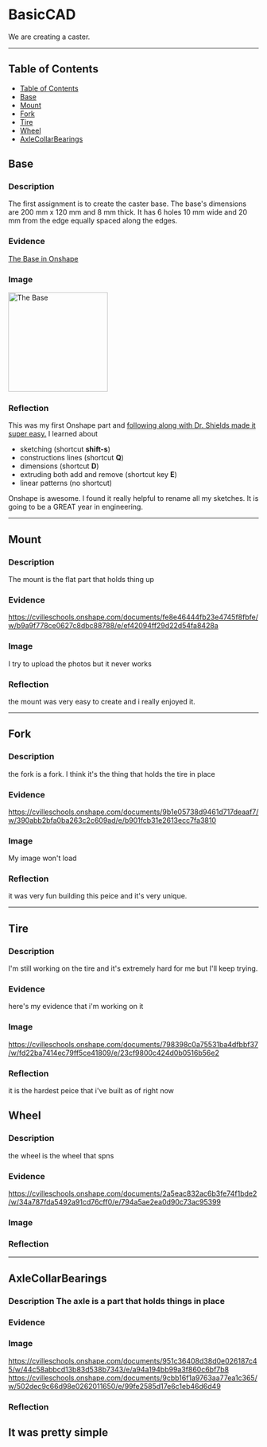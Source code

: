 # BasicCAD

We are creating a caster.

---
## Table of Contents
* [Table of Contents](#Table-of-Contents)
* [Base](#Base)
* [Mount](#Mount)
* [Fork](#Fork)
* [Tire](#Tire)
* [Wheel](#Wheel)
* [AxleCollarBearings](#AxleCollarBearings)

## Base

### Description

The first assignment is to create the caster base.  The base's dimensions are 200 mm x 120 mm and 8 mm thick.  It has 6 holes 10 mm wide and 20 mm from the edge equally spaced along the edges.

### Evidence
[The Base in Onshape](https://cvilleschools.onshape.com/documents/0d70f655203ca304cb3c5b7d/w/f55603f962f6fc74f5548a68/e/41d730c570a8d75fce9f51b6)

### Image

<img src="images/Base.jpg" alt="The Base" width="200">

### Reflection

This was my first Onshape part and [following along with Dr. Shields made it super easy.](https://www.youtube.com/watch?v=93BFUD-HAG8&feature=emb_title&scrlybrkr=5670f0b4)  I learned about 
* sketching (shortcut **shift-s**)
* constructions lines (shortcut **Q**)
* dimensions (shortcut **D**)
* extruding both add and remove (shortcut key **E**)
* linear patterns (no shortcut)

Onshape is awesome.  I found it really helpful to rename all my sketches.  It is going to be a GREAT year in engineering.

---


## Mount

### Description 
The mount is the flat part that holds thing up

### Evidence 
https://cvilleschools.onshape.com/documents/fe8e46444fb23e4745f8fbfe/w/b9a9f778ce0627c8dbc88788/e/ef42094ff29d22d54fa8428a

### Image 
I try to upload the photos but it never works

### Reflection 
the mount was very easy to create and i really enjoyed it.

---


## Fork 


### Description
the fork is a fork. I think it's the thing that holds the tire in place
### Evidence
https://cvilleschools.onshape.com/documents/9b1e05738d9461d717deaaf7/w/390abb2bfa0ba263c2c609ad/e/b901fcb31e2613ecc7fa3810
### Image
My image won't load

### Reflection
it was very fun building this peice and it's very unique.

---


## Tire

### Description
I'm still working on the tire
and it's extremely hard for me but I'll keep trying.

### Evidence 
here's my evidence that i'm working on it
### Image 
https://cvilleschools.onshape.com/documents/798398c0a75531ba4dfbbf37/w/fd22ba7414ec79ff5ce41809/e/23cf9800c424d0b0516b56e2
### Reflection 

it is the hardest peice that i've built as of right now


## Wheel

### Description 
the wheel is the wheel that spns

### Evidence
https://cvilleschools.onshape.com/documents/2a5eac832ac6b3fe74f1bde2/w/34a787fda5492a91cd76cff0/e/794a5ae2ea0d90c73ac95399
### Image

### Reflection

---


## AxleCollarBearings

### Description The axle is a part that holds things in place

### Evidence

### Image 
https://cvilleschools.onshape.com/documents/951c36408d38d0e026187c45/w/44c58abbcd13b83d538b7343/e/a94a194bb99a3f860c6bf7b8
https://cvilleschools.onshape.com/documents/9cbb16f1a9763aa77ea1c365/w/502dec9c66d98e0262011650/e/99fe2585d17e6c1eb46d6d49
### Reflection
It was pretty simple
---








